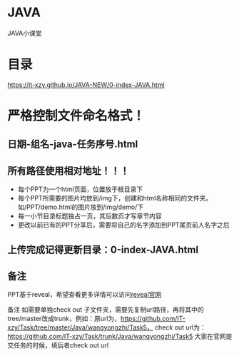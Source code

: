 # JAVA
JAVA小课堂

# 目录
https://it-xzy.github.io/JAVA-NEW/0-index-JAVA.html

# 严格控制文件命名格式！
## 日期-组名-java-任务序号.html
## 所有路径使用相对地址！！！

- 每个PPT为一个html页面，位置放于根目录下
- 每个PPT所需要的图片均放到/img下，创建和html名称相同的文件夹。如/PPT/demo.html的图片放到/img/demo/下
- 每一小节目录标题独占一页，其后数页才写章节内容
- 更改以前已有的PPT分享后，需要将自己的名字添加到PPT尾页前人名字之后

## 上传完成记得更新目录：0-index-JAVA.html

## 备注
PPT基于reveal，希望查看更多详情可以访问[reveal官网](https://github.com/hakimel/reveal.js)

备注
如需要单独check out 子文件夹，需要先复制url路径，再将其中的tree/master改成trunk，例如：原url为，https://github.com/IT-xzy/Task/tree/master/Java/wangyongzhi/Task5， check out url为：https://github.com/IT-xzy/Task/trunk/Java/wangyongzhi/Task5 大家在官网提交任务的时候，填后者check out url
